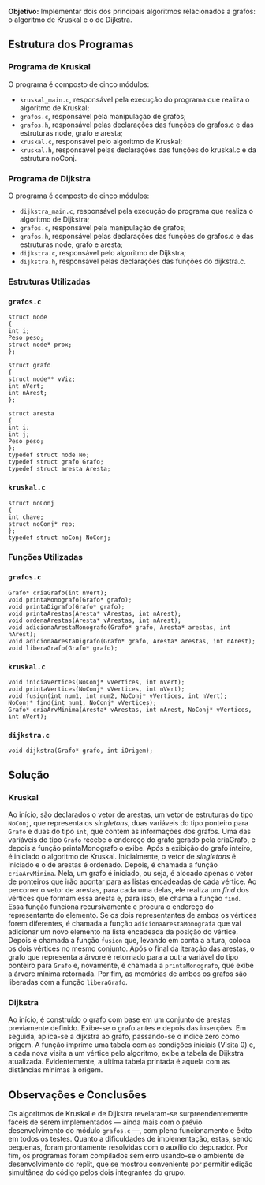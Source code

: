 **Objetivo:** Implementar dois dos principais algoritmos relacionados a grafos: o algoritmo de Kruskal e o de Dijkstra.

## Estrutura dos Programas

### Programa de Kruskal

O programa é composto de cinco módulos:

* `kruskal_main.c`, responsável pela execução do programa que realiza o algoritmo de Kruskal;
* `grafos.c`, responsável pela manipulação de grafos;
* `grafos.h`, responsável pelas declarações das funções do grafos.c e das estruturas node, grafo e aresta;
* `kruskal.c`, responsável pelo algoritmo de Kruskal;
* `kruskal.h`, responsável pelas declarações das funções do kruskal.c e da estrutura  noConj.

### Programa de Dijkstra

O programa é composto de cinco módulos:

* `dijkstra_main.c`, responsável pela execução do programa que realiza o algoritmo de Dijkstra;
* `grafos.c`, responsável pela manipulação de grafos;
* `grafos.h`, responsável pelas declarações das funções do grafos.c e das estruturas node, grafo e aresta;
* `dijkstra.c`, responsável pelo algoritmo de Dijkstra;
* `dijkstra.h`, responsável pelas declarações das funções do dijkstra.c.

### Estruturas Utilizadas

### `grafos.c`
```
struct node
{
int i;
Peso peso;
struct node* prox;
};

struct grafo
{
struct node** vViz;
int nVert;			
int nArest;			
};

struct aresta
{
int i;					
int j;					
Peso peso;
};
typedef struct node No;
typedef struct grafo Grafo;
typedef struct aresta Aresta;
```
### `kruskal.c`
```
struct noConj
{
int chave;
struct noConj* rep;
};
typedef struct noConj NoConj;
```

### Funções Utilizadas

### `grafos.c`
```
Grafo* criaGrafo(int nVert);
void printaMonografo(Grafo* grafo);
void printaDigrafo(Grafo* grafo);
void printaArestas(Aresta* vArestas, int nArest);
void ordenaArestas(Aresta* vArestas, int nArest);
void adicionaArestaMonografo(Grafo* grafo, Aresta* arestas, int nArest);
void adicionaArestaDigrafo(Grafo* grafo, Aresta* arestas, int nArest);
void liberaGrafo(Grafo* grafo);
```

### `kruskal.c`
```
void iniciaVertices(NoConj* vVertices, int nVert);
void printaVertices(NoConj* vVertices, int nVert);
void fusion(int num1, int num2, NoConj* vVertices, int nVert);
NoConj* find(int num1, NoConj* vVertices);
Grafo* criaArvMinima(Aresta* vArestas, int nArest, NoConj* vVertices, int nVert);
```

### `dijkstra.c`
```
void dijkstra(Grafo* grafo, int iOrigem);
```

## Solução

### Kruskal
Ao início, são declarados o vetor de arestas, um vetor de estruturas do tipo `NoConj`, que representa os _singletons_, duas variáveis do tipo ponteiro para `Grafo` e duas do tipo `int`, que contêm as informações dos grafos. Uma das variáveis do tipo `Grafo` recebe o endereço do grafo gerado pela criaGrafo, e depois a função printaMonografo o exibe. Após a exibição do grafo inteiro, é iniciado o algoritmo de Kruskal. Inicialmente, o vetor de _singletons_ é iniciado e o de arestas é ordenado. Depois, é chamada a função `criaArvMinima`. Nela, um grafo é iniciado, ou seja, é alocado apenas o vetor de ponteiros que irão apontar para as listas encadeadas de cada vértice. Ao percorrer o vetor de arestas, para cada uma delas, ele realiza um _find_ dos vértices que formam essa aresta e, para isso, ele chama a função `find`. Essa função funciona recursivamente e procura o endereço do representante do elemento. Se os dois representantes de ambos os vértices forem diferentes, é chamada a função `adicionaArestaMonografa` que vai adicionar um novo elemento na lista encadeada da posição do vértice. Depois é chamada a função `fusion` que, levando em conta a altura, coloca os dois vértices no mesmo conjunto. Após o final da iteração das arestas, o grafo que representa a árvore é retornado para a outra variável do tipo ponteiro para `Grafo` e, novamente, é chamada a `printaMonografo`, que exibe a árvore mínima retornada. Por fim, as memórias de ambos os grafos são liberadas com a função `liberaGrafo`.

### Dijkstra
Ao início, é construído o grafo com base em um conjunto de arestas previamente definido. Exibe-se o grafo antes e depois das inserções. Em seguida, aplica-se a dijkstra ao grafo, passando-se o índice zero como origem. A função imprime uma tabela com as condições iniciais (Visita 0) e, a cada nova visita a um vértice pelo algoritmo, exibe a tabela de Dijkstra atualizada. Evidentemente, a última tabela printada é aquela com as distâncias mínimas à origem.

## Observações e Conclusões
Os algoritmos de Kruskal e de Dijkstra revelaram-se surpreendentemente fáceis de serem implementados — ainda mais com o prévio desenvolvimento do módulo `grafos.c` —, com pleno funcionamento e êxito em todos os testes. Quanto a dificuldades de implementação, estas, sendo pequenas, foram prontamente resolvidas com o auxílio do depurador. Por fim, os programas foram compilados sem erro usando-se o ambiente de desenvolvimento do replit, que se mostrou conveniente por permitir edição simultânea do código pelos dois integrantes do grupo.